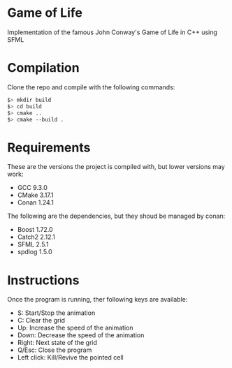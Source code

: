 # Game of Life
Implementation of the famous John Conway's Game of Life in C++ using SFML

# Compilation
Clone the repo and compile with the following commands:

```bash
$> mkdir build
$> cd build
$> cmake ..
$> cmake --build .
```

# Requirements
These are the versions the project is compiled with, but lower versions may work:

* GCC 9.3.0
* CMake 3.17.1
* Conan 1.24.1

The following are the dependencies, but they shoud be managed by conan:

* Boost 1.72.0
* Catch2 2.12.1
* SFML 2.5.1
* spdlog 1.5.0

# Instructions
Once the program is running, ther following keys are available:

* S: Start/Stop the animation
* C: Clear the grid
* Up: Increase the speed of the animation
* Down: Decrease the speed of the animation
* Right: Next state of the grid
* Q/Esc: Close the program
* Left click: Kill/Revive the pointed cell
